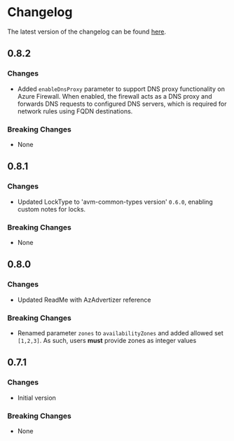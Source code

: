 # Changelog

The latest version of the changelog can be found [here](https://github.com/Azure/bicep-registry-modules/blob/main/avm/res/network/azure-firewall/CHANGELOG.md).

## 0.8.2

### Changes

- Added `enableDnsProxy` parameter to support DNS proxy functionality on Azure Firewall. When enabled, the firewall acts as a DNS proxy and forwards DNS requests to configured DNS servers, which is required for network rules using FQDN destinations.

### Breaking Changes

- None

## 0.8.1

### Changes

- Updated LockType to 'avm-common-types version' `0.6.0`, enabling custom notes for locks.

### Breaking Changes

- None

## 0.8.0

### Changes

- Updated ReadMe with AzAdvertizer reference

### Breaking Changes

- Renamed parameter `zones` to `availabilityZones` and added allowed set `[1,2,3]`. As such, users **must** provide zones as integer values

## 0.7.1

### Changes

- Initial version

### Breaking Changes

- None
